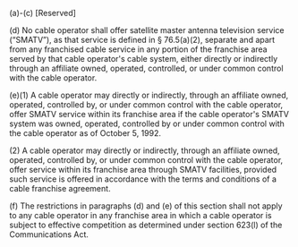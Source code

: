 (a)-(c) [Reserved]

(d) No cable operator shall offer satellite master antenna television service (“SMATV”), as that service is defined in § 76.5(a)(2), separate and apart from any franchised cable service in any portion of the franchise area served by that cable operator's cable system, either directly or indirectly through an affiliate owned, operated, controlled, or under common control with the cable operator.

(e)(1) A cable operator may directly or indirectly, through an affiliate owned, operated, controlled by, or under common control with the cable operator, offer SMATV service within its franchise area if the cable operator's SMATV system was owned, operated, controlled by or under common control with the cable operator as of October 5, 1992.

(2) A cable operator may directly or indirectly, through an affiliate owned, operated, controlled by, or under common control with the cable operator, offer service within its franchise area through SMATV facilities, provided such service is offered in accordance with the terms and conditions of a cable franchise agreement.

(f) The restrictions in paragraphs (d) and (e) of this section shall not apply to any cable operator in any franchise area in which a cable operator is subject to effective competition as determined under section 623(l) of the Communications Act.
              

